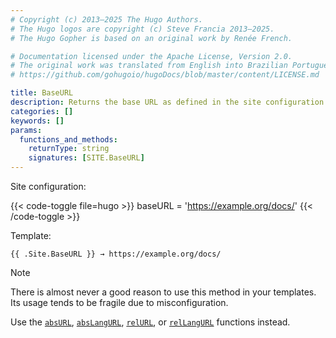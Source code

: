 ```yaml
---
# Copyright (c) 2013–2025 The Hugo Authors.
# The Hugo logos are copyright (c) Steve Francia 2013–2025.
# The Hugo Gopher is based on an original work by Renée French.

# Documentation licensed under the Apache License, Version 2.0.
# The original work was translated from English into Brazilian Portuguese.
# https://github.com/gohugoio/hugoDocs/blob/master/content/LICENSE.md

title: BaseURL
description: Returns the base URL as defined in the site configuration.
categories: []
keywords: []
params:
  functions_and_methods:
    returnType: string
    signatures: [SITE.BaseURL]
---
```


Site configuration:

{{< code-toggle file=hugo >}}
baseURL = 'https://example.org/docs/'
{{< /code-toggle >}}

Template:

```go-html-template
{{ .Site.BaseURL }} → https://example.org/docs/
```

> [!note]
> There is almost never a good reason to use this method in your templates. Its usage tends to be fragile due to misconfiguration.
>
> Use the [`absURL`], [`absLangURL`], [`relURL`], or [`relLangURL`] functions instead.

[`absLangURL`]: /functions/urls/absLangURL/
[`absURL`]: /functions/urls/absURL/
[`relLangURL`]: /functions/urls/relLangURL/
[`relURL`]: /functions/urls/relURL/
